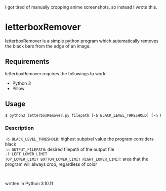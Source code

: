 I got tired of manually cropping anime screenshots, so instead I wrote this.
# letterboxRemover

letterboxRemover is a simple python program which automatically removes the black bars from the edge of an image.

## Requirements
letterboxRemover requires the followings to work:
- Python 3
- Pillow

## Usage

```bash
$ python3 letterboxRemover.py filepath [-b BLACK_LEVEL_THRESHOLD] [-n OUTPUT_FILEPATH] [-l LEFT_LOWER_LIMIT TOP_LOWER_LIMIT BOTTOM_LOWER_LIMIT RIGHT_LOWER_LIMIT]
```

### Description
<code>-b BLACK_LEVEL_THRESHOLD</code>: highest subpixel value the program considers black <br>
<code>-n OUTPUT_FILEPATH</code>: desired filepath of the output file <br>
<code>-l LEFT_LOWER_LIMIT TOP_LOWER_LIMIT BOTTOM_LOWER_LIMIT RIGHT_LOWER_LIMIT</code>: area that the program will always crop, regardless of color

<br>

written in Python 3.10.11
